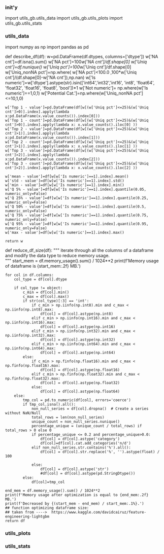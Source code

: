 ### init'y

import utils_gb.utils_data
import utils_gb.utils_plots
import utils_gb.utils_stats


### utils_data

import numpy as np
import pandas as pd

def describe_df(df):
    w=pd.DataFrame(df.dtypes, columns=['dtype'])
    w['NA cnt']=df.isna().sum()
    w['NA pct']=100*w['NA cnt']/df.shape[0]
    w['Uniq cnt']=df.nunique()
    w['Uniq pct']=100*w['Uniq cnt']/df.shape[0]
    w['Uniq_nonNA pct']=np.where( w['NA pct']<100.0 ,100*w['Uniq cnt']/(df.shape[0]-w['NA cnt']),np.nan)
    w['Is numeric']=w['dtype'].astype(str).isin(['int64','int32','int16', 'int8', 'float64', 'float32', 'float16', 'float8', 'bool'])*1
    w['Not numeric']= np.where(w['Is numeric']==1,0,1)
    w['Potential Cat.']=np.where(w['Uniq_nonNA pct']<=10,1,0)

    w['Top 1 - value']=pd.DataFrame(df[w[(w['Uniq pct']<=25)&(w['Uniq cnt']>0)].index].apply(lambda x:pd.DataFrame(x.value_counts()).index[0])) 
    w['Top 1 - count']=pd.DataFrame(df[w[(w['Uniq pct']<=25)&(w['Uniq cnt']>0)].index].apply(lambda x: x.value_counts().iloc[0] ))
    w['Top 2 - value']=pd.DataFrame(df[w[(w['Uniq pct']<=25)&(w['Uniq cnt']>1)].index].apply(lambda x:pd.DataFrame(x.value_counts()).index[1])) 
    w['Top 2 - count']=pd.DataFrame(df[w[(w['Uniq pct']<=25)&(w['Uniq cnt']>1)].index].apply(lambda x: x.value_counts().iloc[1] ))
    w['Top 3 - value']=pd.DataFrame(df[w[(w['Uniq pct']<=25)&(w['Uniq cnt']>2)].index].apply(lambda x:pd.DataFrame(x.value_counts()).index[2])) 
    w['Top 3 - count']=pd.DataFrame(df[w[(w['Uniq pct']<=25)&(w['Uniq cnt']>2)].index].apply(lambda x: x.value_counts().iloc[2] ))

    w['mean - value']=df[w[w['Is numeric']==1].index].mean()
    w['std - value']=df[w[w['Is numeric']==1].index].std()
    w['min - value']=df[w[w['Is numeric']==1].index].min()
    w['Q 5% - value']=df[w[w['Is numeric']==1].index].quantile(0.05, numeric_only=False)
    w['Q 25% - value']=df[w[w['Is numeric']==1].index].quantile(0.25, numeric_only=False)
    w['Q 50% - value']=df[w[w['Is numeric']==1].index].quantile(0.5, numeric_only=False)
    w['Q 75% - value']=df[w[w['Is numeric']==1].index].quantile(0.75, numeric_only=False)
    w['Q 95% - value']=df[w[w['Is numeric']==1].index].quantile(0.95, numeric_only=False)
    w['max - value']=df[w[w['Is numeric']==1].index].max()
    
    return w

def reduce_df_size(df):
    """ iterate through all the columns of a dataframe and modify the data type
        to reduce memory usage.        
    """
    start_mem = df.memory_usage().sum() / 1024**2
    print(f'Memory usage of dataframe is {start_mem:.2f} MB.')
    
    for col in df.columns:
        col_type = df[col].dtype
        
        if col_type != object:
            c_min = df[col].min()
            c_max = df[col].max()
            if str(col_type)[:3] == 'int':
                if c_min > np.iinfo(np.int8).min and c_max < np.iinfo(np.int8).max:
                    df[col] = df[col].astype(np.int8)
                elif c_min > np.iinfo(np.int16).min and c_max < np.iinfo(np.int16).max:
                    df[col] = df[col].astype(np.int16)
                elif c_min > np.iinfo(np.int32).min and c_max < np.iinfo(np.int32).max:
                    df[col] = df[col].astype(np.int32)
                elif c_min > np.iinfo(np.int64).min and c_max < np.iinfo(np.int64).max:
                    df[col] = df[col].astype(np.int64)  
            else:
                if c_min > np.finfo(np.float16).min and c_max < np.finfo(np.float16).max:
                    df[col] = df[col].astype(np.float16)
                elif c_min > np.finfo(np.float32).min and c_max < np.finfo(np.float32).max:
                    df[col] = df[col].astype(np.float32)
                else:
                    df[col] = df[col].astype(np.float64)
        else:
            tmp_col = pd.to_numeric(df[col], errors='coerce')
            if tmp_col.isna().all():
                non_null_series = df[col].dropna()  # Create a series without NaN/Null
                total_rows = len(non_null_series)
                unique_count = non_null_series.nunique()
                percentage_unique = (unique_count / total_rows) if total_rows > 0 else 0 
                if percentage_unique <= 0.2 and percentage_unique>0.0:
                    df[col] = df[col].astype('category')
                    df[col]=df[col].cat.add_categories('n/d')
                elif non_null_series.str.contains('%').all():
                    df[col] = df[col].str.replace('%', '').astype(float) / 100

                else: 
                    df[col] = df[col].astype('str')
                    #df[col] = df[col].astype(pd.StringDtype())
            else:
                df[col]=tmp_col

    end_mem = df.memory_usage().sum() / 1024**2
    print(f'Memory usage after optimization is equal to {end_mem:.2f} MB.')
    print(f'Decreased by {(start_mem - end_mem) / start_mem:.1%}.')
    ## function optimizing dataframe size:
    ## taken from ---->  https://www.kaggle.com/davidcairuz/feature-engineering-lightgbm      
    return df  
    

### utils_plots

### utils_stats
